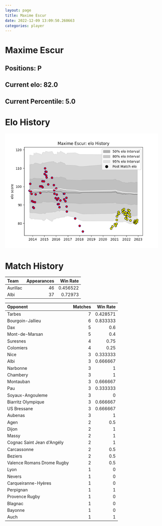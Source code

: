 ```yaml
---  
layout: page  
title: Maxime Escur  
date: 2022-12-09 13:09:50.260663  
categories: player  
---
```

# Maxime Escur

## Positions: P

## Current elo: 82.0

## Current Percentile: 5.0

# Elo History


![elo history](history_MaximeEscur.png)
# Match History


| Team     |   Appearances |   Win Rate |
|:---------|--------------:|-----------:|
| Aurillac |            46 |   0.456522 |
| Albi     |            37 |   0.72973  |

| Opponent                   |   Matches |   Win Rate |
|:---------------------------|----------:|-----------:|
| Tarbes                     |         7 |   0.428571 |
| Bourgoin-Jallieu           |         6 |   0.833333 |
| Dax                        |         5 |   0.6      |
| Mont-de-Marsan             |         5 |   0.4      |
| Suresnes                   |         4 |   0.75     |
| Colomiers                  |         4 |   0.25     |
| Nice                       |         3 |   0.333333 |
| Albi                       |         3 |   0.666667 |
| Narbonne                   |         3 |   1        |
| Chambery                   |         3 |   1        |
| Montauban                  |         3 |   0.666667 |
| Pau                        |         3 |   0.333333 |
| Soyaux-Angouleme           |         3 |   0        |
| Biarritz Olympique         |         3 |   0.666667 |
| US Bressane                |         3 |   0.666667 |
| Aubenas                    |         3 |   1        |
| Agen                       |         2 |   0.5      |
| Dijon                      |         2 |   1        |
| Massy                      |         2 |   1        |
| Cognac Saint Jean d'Angély |         2 |   1        |
| Carcassonne                |         2 |   0.5      |
| Beziers                    |         2 |   0.5      |
| Valence Romans Drome Rugby |         2 |   0.5      |
| Lyon                       |         1 |   0        |
| Nevers                     |         1 |   0        |
| Carqueiranne-Hyères        |         1 |   0        |
| Perpignan                  |         1 |   1        |
| Provence Rugby             |         1 |   0        |
| Blagnac                    |         1 |   0        |
| Bayonne                    |         1 |   0        |
| Auch                       |         1 |   1        |